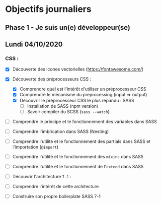 # Objectifs journaliers

## Phase 1 - Je suis un(e) développeur(se)

## Lundi 04/10/2020

### CSS : 
  * [x] Découverte des icones vectorielles (https://fontawesome.com/)
  * [x] Découverte des préprocesseurs CSS :
    *[x] Comprendre quel est l'intérêt d'utiliser un préprocesseur CSS 
    * [x] Comprendre le mécanisme du preprocessing (input => output)
    * [x] Découvrir le préprocesseur CSS le plus répandu : SASS
      * [ ] Installation de SASS (npm version)
      * [ ] Savoir compiler du SCSS (`sass --watch`)
  * [ ] Comprendre le principe et le fonctionnement des variables dans SASS
  * [ ] Comprendre l'imbrication dans SASS (Nesting)
  * [ ] Comprendre l'utilité et le fonctionnement des partials dans SASS et l'importation (`@import`)
  * [ ] Comprendre l'utilité et le fonctionnement des `mixins` dans SASS
  * [ ] Comprendre l'utilité et le fonctionnement de l'`extend` dans SASS
  * [ ] Découvrir l'architecture `7-1` :
  * [ ] Comprendre l'intérêt de cette architecture
  * [ ] Construire son propre boilerplate SASS 7-1

